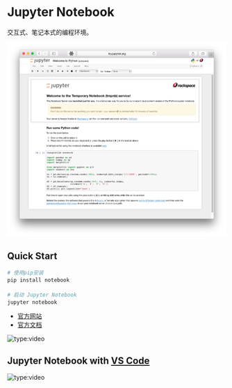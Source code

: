 # Jupyter Notebook

交互式、笔记本式的编程环境。

[![try jupyter notebook](jupyter.asserts/trynb.png)](https://jupyter.org/try-jupyter/retro/notebooks/?path=notebooks/Intro.ipynb)

## Quick Start

```bash
# 使用pip安装
pip install notebook

# 启动 Jupyter Notebook
jupyter notebook
```

- [官方网站](https://jupyter.org/)
- [官方文档](https://docs.jupyter.org/en/latest/)

![type:video](https://www.youtube.com/embed/HW29067qVWk)

## Jupyter Notebook with [VS Code](/edit/code)

![type:video](https://www.youtube.com/embed/h1sAzPojKMg)

